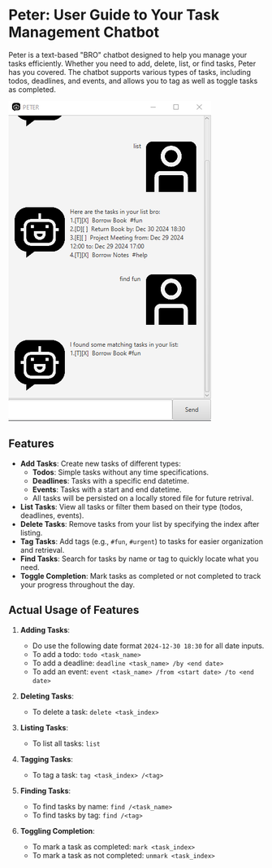 # Peter: User Guide to Your Task Management Chatbot

Peter is a text-based "BRO" chatbot designed to help you manage your tasks efficiently. Whether you need to add, delete, list, or find tasks, Peter has you covered. 
The chatbot supports various types of tasks, including todos, deadlines, and events, and allows you to tag as well as toggle tasks as completed.

![User Interface](Ui.png)

## Features

- **Add Tasks**: Create new tasks of different types:
  - **Todos**: Simple tasks without any time specifications.
  - **Deadlines**: Tasks with a specific end datetime.
  - **Events**: Tasks with a start and end datetime.
  - All tasks will be persisted on a locally stored file for future retrival.
- **List Tasks**: View all tasks or filter them based on their type (todos, deadlines, events).
- **Delete Tasks**: Remove tasks from your list by specifying the index after listing.
- **Tag Tasks**: Add tags (e.g., `#fun`, `#urgent`) to tasks for easier organization and retrieval.
- **Find Tasks**: Search for tasks by name or tag to quickly locate what you need.
- **Toggle Completion**: Mark tasks as completed or not completed to track your progress throughout the day.

## Actual Usage of Features

1. **Adding Tasks**:
   - Do use the following date format `2024-12-30 18:30` for all date inputs.
   - To add a todo: `todo <task_name>`
   - To add a deadline: `deadline <task_name> /by <end date>`
   - To add an event: `event <task_name> /from <start date> /to <end date>`

2. **Deleting Tasks**:
   - To delete a task: `delete <task_index>`

3. **Listing Tasks**:
   - To list all tasks: `list`

4. **Tagging Tasks**:
   - To tag a task: `tag <task_index> /<tag>`

5. **Finding Tasks**:
   - To find tasks by name: `find /<task_name>`
   - To find tasks by tag: `find /<tag>`

6. **Toggling Completion**:
   - To mark a task as completed: `mark <task_index>`
   - To mark a task as not completed: `unmark <task_index>`